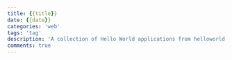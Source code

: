 ```yaml
---
title: {{title}}
date: {{date}}
categories: 'web'
tags: 'tag'
description: 'A collection of Hello World applications from helloworld.org.'
comments: true
---
```

